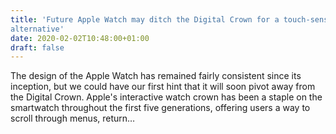 ```yaml
---
title: 'Future Apple Watch may ditch the Digital Crown for a touch-sensitive
alternative'
date: 2020-02-02T10:48:00+01:00
draft: false
---
```


The design of the Apple Watch has remained fairly consistent since its inception, but we could have our first hint that it will soon pivot away from the Digital Crown. Apple's interactive watch crown has been a staple on the smartwatch throughout the first five generations, offering users a way to scroll through menus, return…